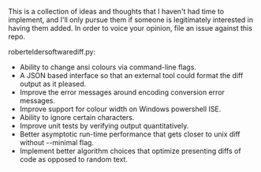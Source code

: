 
This is a collection of ideas and thoughts that I haven't had time to implement, and I'll only pursue them if someone is legitimately interested in having them added.  In order to voice your opinion, file an issue against this repo.

roberteldersoftwarediff.py:

-  Ability to change ansi colours via command-line flags.
-  A JSON based interface so that an external tool could format the diff output as it pleased.
-  Improve the error messages around encoding conversion error messages.
-  Improve support for colour width on Windows powershell ISE.
-  Ability to ignore certain characters.
-  Improve unit tests by verifying output quantitatively.
-  Better asymptotic run-time performance that gets closer to unix diff without --minimal flag.
-  Implement better algorithm choices that optimize presenting diffs of code as opposed to random text.
